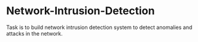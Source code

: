 # Network-Intrusion-Detection
Task is to build network intrusion detection system to detect anomalies and attacks in the network.
